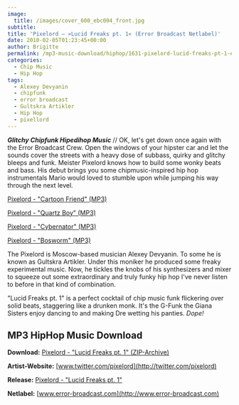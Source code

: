 ```yaml
---
image:
  title: /images/cover_600_ebc004_front.jpg
subtitle: 
title: 'Pixelord – »Lucid Freaks pt. 1« (Error Broadcast Netlabel)'
date: 2010-02-05T01:23:45+00:00
author: Brigitte
permalink: /mp3-music-download/hiphop/1631-pixelord-lucid-freaks-pt-1-error-broadcast-netlabel
categories:
  - Chip Music
  - Hip Hop
tags:
  - Alexey Devyanin
  - chipfunk
  - error broadcast
  - Gultskra Artikler
  - Hip Hop
  - pixellord
---
```

***Glitchy Chipfunk Hipedihop Music*** // OK, let's get down once again with the Error Broadcast Crew. Open the windows of your hipster car and let the sounds cover the streets with a heavy dose of subbass, quirky and glitchy bleeps and funk. Meister Pixelord knows how to build some wonky beats and bass. His debut brings you some chipmusic-inspired hip hop instrumentals Mario would loved to stumble upon while jumping his way through the next level.

<!--mp3links-->

  
[Pixelord - "Cartoon Friend" (MP3)](http://error-broadcast.com/releases/ebc004/ebc004_pixelord_01_cartoon_friend.mp3)
  
[Pixelord - "Quartz Boy" (MP3)](http://error-broadcast.com/releases/ebc004/ebc004_pixelord_02_quartz_boy.mp3)
  
[Pixelord - "Cybernator" (MP3)](http://error-broadcast.com/releases/ebc004/ebc004_pixelord_03_cybernator.mp3)
  
[Pixelord - "Bosworm" (MP3)](http://error-broadcast.com/releases/ebc004/ebc004_pixelord_04_boss_worm.mp3)
  
<!--mp3linksend-->

<!--more-->

<!--adsense-->

The Pixelord is Moscow-based musician Alexey Devyanin. To some he is known as Gultskra Artikler. Under this moniker he produced some freaky experimental music. Now, he tickles the knobs of his synthesizers and mixer to squeeze out some extraordinary and truly funky hip hop I've never listen to before in that kind of combination.

"Lucid Freaks pt. 1" is a perfect cocktail of chip music funk flickering over solid beats, staggering like a drunken monk. It's the G-Funk the Giana Sisters enjoy dancing to and making Dre wetting his panties. _Dope!_

## MP3 HipHop Music Download

**Download:** [Pixelord - "Lucid Freaks pt. 1" (ZIP-Archive)](http://error-broadcast.com/index.php/catalog/show/release/ebc004/download/zip)
  
**Artist-Website:** [www.twitter.com/pixelord](http://twitter.com/pixelord)
  
**Release:** [Pixelord - "Lucid Freaks pt. 1"](http://error-broadcast.com/index.php/catalog/show/release/ebc004)
  
**Netlabel:** [www.error-broadcast.com](http://www.error-broadcast.com)